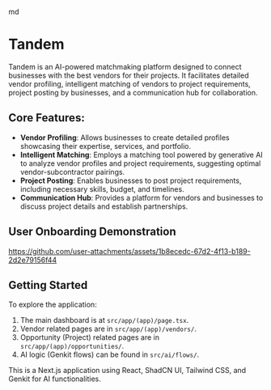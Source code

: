 md
# Tandem

Tandem is an AI-powered matchmaking platform designed to connect businesses with the best vendors for their projects. It facilitates detailed vendor profiling, intelligent matching of vendors to project requirements, project posting by businesses, and a communication hub for collaboration.

## Core Features:

*   **Vendor Profiling**: Allows businesses to create detailed profiles showcasing their expertise, services, and portfolio.
*   **Intelligent Matching**: Employs a matching tool powered by generative AI to analyze vendor profiles and project requirements, suggesting optimal vendor-subcontractor pairings.
*   **Project Posting**: Enables businesses to post project requirements, including necessary skills, budget, and timelines.
*   **Communication Hub**: Provides a platform for vendors and businesses to discuss project details and establish partnerships.


## User Onboarding Demonstration

https://github.com/user-attachments/assets/1b8ecedc-67d2-4f13-b189-2d2e79156f44

## Getting Started

To explore the application:

1.  The main dashboard is at `src/app/(app)/page.tsx`.
2.  Vendor related pages are in `src/app/(app)/vendors/`.
3.  Opportunity (Project) related pages are in `src/app/(app)/opportunities/`.
4.  AI logic (Genkit flows) can be found in `src/ai/flows/`.

This is a Next.js application using React, ShadCN UI, Tailwind CSS, and Genkit for AI functionalities.
